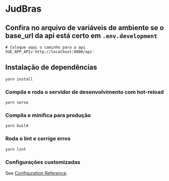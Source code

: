 # JudBras

## Confira no arquivo de variáveis de ambiente se o base_url da api está certo em `.env.development`
```
# Coloque aqui o caminho para a api
VUE_APP_API='http://localhost:8000/api'
```

## Instalação de dependências
```
yarn install
```

### Compila e roda o servidor de desenvolvimento com hot-reload
```
yarn serve
```

### Compila e minifica para produção
```
yarn build
```

### Roda o lint e corrige erros
```
yarn lint
```

### Configurações customizadas
See [Configuration Reference](https://cli.vuejs.org/config/).
